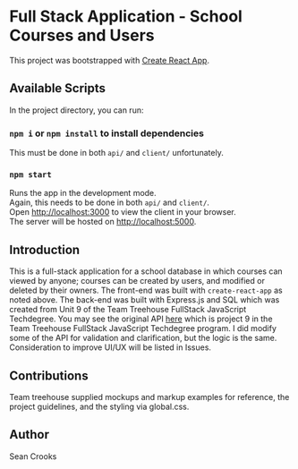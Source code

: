 # Full Stack Application - School Courses and Users

This project was bootstrapped with [Create React App](https://github.com/facebook/create-react-app).

## Available Scripts

In the project directory, you can run:
### `npm i`  or  `npm install`  to install dependencies
This must be done in both ```api/``` and ```client/``` unfortunately.

### `npm start`
Runs the app in the development mode.\
Again, this needs to be done in both ```api/``` and ```client/```. \
Open [http://localhost:3000](http://localhost:3000) to view the client in your browser. \
The server will be hosted on [http://localhost:5000](http://localhost:5000). 


## Introduction
This is a full-stack application for a school database in which courses can viewed by anyone; courses can be created by users, and modified or deleted by their owners. The front-end was built with ```create-react-app``` as noted above. The back-end was built with Express.js and SQL which was created from Unit 9 of the Team Treehouse FullStack JavaScript Techdegree. You may see the original API [here](https://github.com/crooks-s/rest-api-sql-v3) which is project 9 in the Team Treehouse FullStack JavaScript Techdegree program. I did modify some of the API for validation and clarification, but the logic is the same. Consideration to improve UI/UX will be listed in Issues.

## Contributions
Team treehouse supplied mockups and markup examples for reference, the project guidelines, and the styling via global.css.

## Author
Sean Crooks
